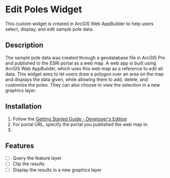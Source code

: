 # Edit Poles Widget

This custom widget is created in ArcGIS Web AppBuilder to help users select, display, and edit sample pole data.

## Description

The sample pole data was created through a geodatabase file in ArcGIS Pro and published to the ESRI portal as a web map. A web app is built using ArcGIS Web AppBuilder, 
which uses this web map as a reference to edit all data. This widget aims to let users draw a polygon over an area on the map and displays the data given, while allowing 
them to add, delete, and customize the poles. They can also choose to view the selection in a new graphics layer.

## Installation
1. Follow the [Getting Started Guide - Developer's Edition](https://developers.arcgis.com/web-appbuilder/guide/getstarted.htm)
2. For portal URL, specify the portal you published the web map in. 
3. 

## Features
- [ ] Query the feature layer
- [ ] Clip the results
- [ ] Display the results in a new graphics layer
